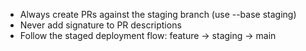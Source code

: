   - Always create PRs against the staging branch (use --base staging)
  - Never add signature to PR descriptions
  - Follow the staged deployment flow: feature → staging → main

